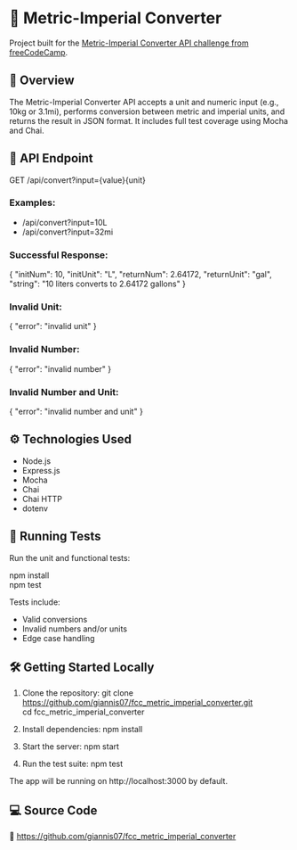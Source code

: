 # 📐 Metric-Imperial Converter

Project built for the [Metric-Imperial Converter API challenge from freeCodeCamp](https://www.freecodecamp.org/learn/quality-assurance/quality-assurance-projects/metric-imperial-converter).

## 📌 Overview

The Metric-Imperial Converter API accepts a unit and numeric input (e.g., 10kg or 3.1mi), performs conversion between metric and imperial units, and returns the result in JSON format. It includes full test coverage using Mocha and Chai.

## 📡 API Endpoint

GET /api/convert?input={value}{unit}

### Examples:
- /api/convert?input=10L
- /api/convert?input=32mi

### Successful Response:
{
  "initNum": 10,
  "initUnit": "L",
  "returnNum": 2.64172,
  "returnUnit": "gal",
  "string": "10 liters converts to 2.64172 gallons"
}

### Invalid Unit:
{
  "error": "invalid unit"
}

### Invalid Number:
{
  "error": "invalid number"
}

### Invalid Number and Unit:
{
  "error": "invalid number and unit"
}

## ⚙️ Technologies Used

- Node.js
- Express.js
- Mocha
- Chai
- Chai HTTP
- dotenv

## 🧪 Running Tests

Run the unit and functional tests:

npm install  
npm test

Tests include:
- Valid conversions
- Invalid numbers and/or units
- Edge case handling

## 🛠️ Getting Started Locally

1. Clone the repository:
   git clone https://github.com/giannis07/fcc_metric_imperial_converter.git  
   cd fcc_metric_imperial_converter

2. Install dependencies:
   npm install

3. Start the server:
   npm start

4. Run the test suite:
   npm test

The app will be running on http://localhost:3000 by default.

## 💻 Source Code

🔗 https://github.com/giannis07/fcc_metric_imperial_converter
